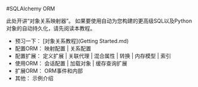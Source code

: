 #SQLAlchemy ORM

此处开讲“对象关系映射器”。 如果要使用自动为您构建的更高级SQL以及Python对象的自动持久化，请先阅读本教程。

 - 预习一下： [对象关系教程](Getting Started.md)
 - 配置ORM： 映射配置 | 关系配置
 - 配置扩展： 定义扩展 |  关联代理 | 混合属性 | 转换 | 内存模型 | 索引
 - 使用ORM： 会话配置 | 加载对象 | 缓存查询扩展
 - 扩展ORM： ORM事件和内部
 - 其他： 示例介绍